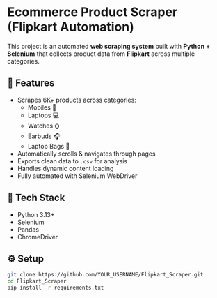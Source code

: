 # Ecommerce Product Scraper (Flipkart Automation)

This project is an automated **web scraping system** built with **Python + Selenium** that collects product data from **Flipkart** across multiple categories.

## 🚀 Features
- Scrapes 6K+ products across categories:
  - Mobiles 📱  
  - Laptops 💻  
  - Watches ⌚  
  - Earbuds 🎧  
  - Laptop Bags 🎒  
- Automatically scrolls & navigates through pages
- Exports clean data to `.csv` for analysis
- Handles dynamic content loading
- Fully automated with Selenium WebDriver

## 🧠 Tech Stack
- Python 3.13+
- Selenium
- Pandas
- ChromeDriver

## ⚙️ Setup
```bash
git clone https://github.com/YOUR_USERNAME/Flipkart_Scraper.git
cd Flipkart_Scraper
pip install -r requirements.txt
